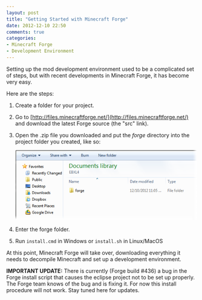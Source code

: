 ```yaml
---
layout: post
title: "Getting Started with Minecraft Forge"
date: 2012-12-10 22:50
comments: true
categories: 
- Minecraft Forge
- Development Environment
---
```


Setting up the mod development environment used to be a complicated set of steps, but with recent developments in Minecraft Forge, it has become very easy. <!-- more -->

Here are the steps:

1. Create a folder for your project.
2. Go to [http://files.minecraftforge.net/](http://files.minecraftforge.net/) and download the latest Forge source (the "src" link).
3. Open the .zip file you downloaded and put the *forge* directory into the project folder you created, like so:

    ![forge folder](/images/screens/GettingStarted/1.png)

4. Enter the forge folder.
5. Run `install.cmd` in Windows or `install.sh` in Linux/MacOS

At this point, Minecraft Forge will take over, downloading everything it needs to decompile Minecraft and set up a development environment.

**IMPORTANT UPDATE:** There is currently (Forge build #436) a bug in the Forge install script that causes the eclipse project not to be set up properly. The Forge team knows of the bug and is fixing it. For now this install procedure will not work. Stay tuned here for updates.
